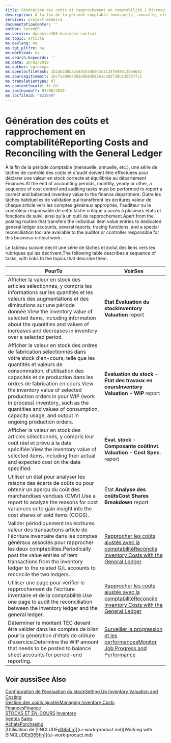 ```yaml
---
title: Génération des coûts et rapprochement en comptabilité | Microsoft Docs
description: À la fin de la période comptable (mensuelle, annuelle, etc.), une série de tâches de contrôle des coûts et d'audit doivent être effectuées pour déclarer une valeur en stock correcte et équilibrée au département Finances. Outre les tâches habituelles de validation qui transfèrent les écritures valeur de chaque article vers les comptes généraux appropriés, l'auditeur ou le contrôleur responsable de cette tâche critique a accès à plusieurs états et fonctions de suivi, ainsi qu'à un outil de rapprochement.
services: project-madeira
documentationcenter: ''
author: SorenGP
ms.service: dynamics365-business-central
ms.topic: article
ms.devlang: na
ms.tgt_pltfrm: na
ms.workload: na
ms.search.keywords: ''
ms.date: 10/01/2018
ms.author: sgroespe
ms.openlocfilehash: 1b2a83ddbac54d5034b043c3124f698613be4642
ms.sourcegitcommit: 1bcfaa99ea302e6b84b8361ca02730b135557fc1
ms.translationtype: HT
ms.contentlocale: fr-CH
ms.lasthandoff: 03/08/2019
ms.locfileid: "821649"
---
```

# <a name="reporting-costs-and-reconciling-with-the-general-ledger"></a><span data-ttu-id="0c27e-104">Génération des coûts et rapprochement en comptabilité</span><span class="sxs-lookup"><span data-stu-id="0c27e-104">Reporting Costs and Reconciling with the General Ledger</span></span>
<span data-ttu-id="0c27e-105">À la fin de la période comptable (mensuelle, annuelle, etc.), une série de tâches de contrôle des coûts et d'audit doivent être effectuées pour déclarer une valeur en stock correcte et équilibrée au département Finances.</span><span class="sxs-lookup"><span data-stu-id="0c27e-105">At the end of accounting periods, monthly, yearly or other, a sequence of cost control and auditing tasks must be performed to report a correct and balanced inventory value to the finance department.</span></span> <span data-ttu-id="0c27e-106">Outre les tâches habituelles de validation qui transfèrent les écritures valeur de chaque article vers les comptes généraux appropriés, l'auditeur ou le contrôleur responsable de cette tâche critique a accès à plusieurs états et fonctions de suivi, ainsi qu'à un outil de rapprochement.</span><span class="sxs-lookup"><span data-stu-id="0c27e-106">Apart from the posting routine that transfers the individual item value entries to dedicated general ledger accounts, several reports, tracing functions, and a special reconciliation tool are available to the auditor or controller responsible for this business-critical work.</span></span>  

 <span data-ttu-id="0c27e-107">Le tableau suivant décrit une série de tâches et inclut des liens vers les rubriques qui les décrivent.</span><span class="sxs-lookup"><span data-stu-id="0c27e-107">The following table describes a sequence of tasks, with links to the topics that describe them.</span></span>   

|<span data-ttu-id="0c27e-108">**Pour**</span><span class="sxs-lookup"><span data-stu-id="0c27e-108">**To**</span></span>|<span data-ttu-id="0c27e-109">**Voir**</span><span class="sxs-lookup"><span data-stu-id="0c27e-109">**See**</span></span>|  
|------------|-------------|  
|<span data-ttu-id="0c27e-110">Afficher la valeur en stock des articles sélectionnés, y compris les informations sur les quantités et les valeurs des augmentations et des diminutions sur une période donnée.</span><span class="sxs-lookup"><span data-stu-id="0c27e-110">View the inventory value of selected items, including information about the quantities and values of increases and decreases in inventory over a selected period.</span></span>|<span data-ttu-id="0c27e-111">**État Évaluation du stock**</span><span class="sxs-lookup"><span data-stu-id="0c27e-111">**Inventory Valuation** report</span></span>|  
|<span data-ttu-id="0c27e-112">Afficher la valeur en stock des ordres de fabrication sélectionnés dans votre stock d'en-cours, telle que les quantités et valeurs de consommation, d'utilisation des capacités et de production dans les ordres de fabrication en cours.</span><span class="sxs-lookup"><span data-stu-id="0c27e-112">View the inventory value of selected production orders in your WIP (work in process) inventory, such as the quantities and values of consumption, capacity usage, and output in ongoing production orders.</span></span>|<span data-ttu-id="0c27e-113">**Évaluation du stock - État des travaux en cours**</span><span class="sxs-lookup"><span data-stu-id="0c27e-113">**Inventory Valuation - WIP** report</span></span>|  
|<span data-ttu-id="0c27e-114">Afficher la valeur en stock des articles sélectionnés, y compris leur coût réel et prévu à la date spécifiée.</span><span class="sxs-lookup"><span data-stu-id="0c27e-114">View the inventory value of selected items, including their actual and expected cost on the date specified.</span></span>|<span data-ttu-id="0c27e-115">**Éval. stock - Composante coût**</span><span class="sxs-lookup"><span data-stu-id="0c27e-115">**Invt. Valuation - Cost Spec.** report</span></span>|  
|<span data-ttu-id="0c27e-116">Utiliser un état pour analyser les raisons des écarts de coûts ou pour obtenir un aperçu du coût des marchandises vendues (CMV).</span><span class="sxs-lookup"><span data-stu-id="0c27e-116">Use a report to analyze the reasons for cost variances or to gain insight into the cost shares of sold items (COGS).</span></span>|<span data-ttu-id="0c27e-117">État **Analyse des coûts**</span><span class="sxs-lookup"><span data-stu-id="0c27e-117">**Cost Shares Breakdown** report</span></span>|  
|<span data-ttu-id="0c27e-118">Valider périodiquement les écritures valeur des transactions article de l'écriture inventaire dans les comptes généraux associés pour rapprocher les deux comptabilités.</span><span class="sxs-lookup"><span data-stu-id="0c27e-118">Periodically post the value entries of item transactions from the inventory ledger to the related G/L accounts to reconcile the two ledgers.</span></span>|[<span data-ttu-id="0c27e-119">Rapprocher les coûts ajustés avec la comptabilité</span><span class="sxs-lookup"><span data-stu-id="0c27e-119">Reconcile Inventory Costs with the General Ledger</span></span>](finance-how-to-post-inventory-costs-to-the-general-ledger.md)|  
|<span data-ttu-id="0c27e-120">Utiliser une page pour vérifier le rapprochement de l'écriture inventaire et de la comptabilité.</span><span class="sxs-lookup"><span data-stu-id="0c27e-120">Use one page to audit the reconciliation between the inventory ledger and the general ledger.</span></span>|[<span data-ttu-id="0c27e-121">Rapprocher les coûts ajustés avec la comptabilité</span><span class="sxs-lookup"><span data-stu-id="0c27e-121">Reconcile Inventory Costs with the General Ledger</span></span>](finance-how-to-post-inventory-costs-to-the-general-ledger.md)|  
|<span data-ttu-id="0c27e-122">Déterminer le montant TEC devant être valider dans les comptes de bilan pour la génération d'états de clôture d'exercice.</span><span class="sxs-lookup"><span data-stu-id="0c27e-122">Determine the WIP amount that needs to be posted to balance sheet accounts for period-end reporting.</span></span>|[<span data-ttu-id="0c27e-123">Surveiller la progression et les performances</span><span class="sxs-lookup"><span data-stu-id="0c27e-123">Monitor Job Progress and Performance</span></span>](projects-how-monitor-progress-performance.md)|

## <a name="see-also"></a><span data-ttu-id="0c27e-124">Voir aussi</span><span class="sxs-lookup"><span data-stu-id="0c27e-124">See Also</span></span>  
[<span data-ttu-id="0c27e-125">Configuration de l'évaluation du stock</span><span class="sxs-lookup"><span data-stu-id="0c27e-125">Setting Up Inventory Valuation and Costing</span></span>](finance-set-up-inventory-valuation-and-costing.md)  
[<span data-ttu-id="0c27e-126">Gestion des coûts ajustés</span><span class="sxs-lookup"><span data-stu-id="0c27e-126">Managing Inventory Costs</span></span>](finance-manage-inventory-costs.md)  
[<span data-ttu-id="0c27e-127">Finances</span><span class="sxs-lookup"><span data-stu-id="0c27e-127">Finance</span></span>](finance.md)  
<span data-ttu-id="0c27e-128">[STOCKS ET EN-COURS](inventory-manage-inventory.md) </span><span class="sxs-lookup"><span data-stu-id="0c27e-128">[Inventory](inventory-manage-inventory.md) </span></span>  
<span data-ttu-id="0c27e-129">[Ventes](sales-manage-sales.md) </span><span class="sxs-lookup"><span data-stu-id="0c27e-129">[Sales](sales-manage-sales.md) </span></span>  
[<span data-ttu-id="0c27e-130">Achats</span><span class="sxs-lookup"><span data-stu-id="0c27e-130">Purchasing</span></span>](purchasing-manage-purchasing.md)  
<span data-ttu-id="0c27e-131">[Utilisation de [!INCLUDE[d365fin](includes/d365fin_md.md)]](ui-work-product.md)</span><span class="sxs-lookup"><span data-stu-id="0c27e-131">[Working with [!INCLUDE[d365fin](includes/d365fin_md.md)]](ui-work-product.md)</span></span>
